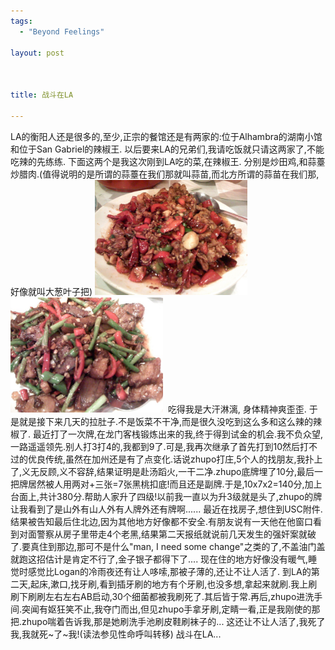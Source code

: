 ```yaml
--- 
tags: 
  - "Beyond Feelings"

layout: post



title: 战斗在LA

---
```

<div id="msgcns!5F971C000415D85F!801" class="bvMsg">LA的衡阳人还是很多的,至少,正宗的餐馆还是有两家的:位于Alhambra的湖南小馆和位于San Gabriel的辣椒王. 以后要来LA的兄弟们,我请吃饭就只请这两家了,不能吃辣的先练练. 下面这两个是我这次刚到LA吃的菜,在辣椒王. 分别是炒田鸡,和蒜薹炒腊肉.(值得说明的是所谓的蒜薹在我们那就叫蒜苗,而北方所谓的蒜苗在我们那,好像就叫大葱叶子把) <a href="/assets/images/blog/2007-12-21-zhan-dou-zai-la-0.jpg"><img style="border-right:0;border-top:0;border-left:0;border-bottom:0;" height="184" alt="iPhone 124" src="/assets/images/blog/2007-12-21-zhan-dou-zai-la-0.jpg" width="244" border="0"></a><a href="/assets/images/blog/2007-12-21-zhan-dou-zai-la-1.jpg"><img style="border-right:0;border-top:0;border-left:0;border-bottom:0;" height="184" alt="iPhone 125" src="/assets/images/blog/2007-12-21-zhan-dou-zai-la-1.jpg" width="244" border="0"></a>  吃得我是大汗淋漓, 身体精神爽歪歪. 于是就是接下来几天的拉肚子.不是饭菜不干净,而是很久没吃到这么多和这么辣的辣椒了. 最近打了一次牌,在龙门客栈锻炼出来的我,终于得到试金的机会.我不负众望,一路遥遥领先.别人打3打4的,我都到9了.可是,我再次继承了首先打到10然后打不过的优良传统,虽然在加州还是有了点变化.话说zhupo打庄,5个人的找朋友,我扑上了,义无反顾,义不容辞,结果证明是赴汤蹈火,一干二净.zhupo底牌埋了10分,最后一把牌居然被人用两对+三张=7张黑桃扣底!而且还是副牌.于是,10x7x2=140分,加上台面上,共计380分.帮助人家升了四级!以前我一直以为升3级就是头了,zhupo的牌让我看到了是山外有山人外有人牌外还有牌啊...... 最近在找房子,想住到USC附件.结果被告知最后住北边,因为其他地方好像都不安全.有朋友说有一天他在他窗口看到对面警察从房子里带走4个老黑,结果第二天报纸就说前几天发生的强奸案就破了.要真住到那边,那可不是什么"man, I need some change"之类的了,不盖油门盖就跑这招估计是肯定不行了,金子银子都得下了.... 现在住的地方好像没有暖气,睡觉时感觉比Logan的冷雨夜还有让人哆嗦,那被子薄的,还让不让人活了. 到LA的第二天,起床,漱口,找牙刷,看到插牙刷的地方有个牙刷,也没多想,拿起来就刷.我上刷刷下刷刷左右左右AB启动,30个细菌都被我刷死了.其后皆于常.再后,zhupo进洗手间.突闻有妪狂笑不止,我夺门而出,但见zhupo手拿牙刷,定睛一看,正是我刚使的那把.zhupo喘着告诉我,那是她刷洗手池刷皮鞋刷袜子的... 这还让不让人活了,我死了我,我就死~了~我!(读法参见性命呼叫转移) 战斗在LA...</div>
